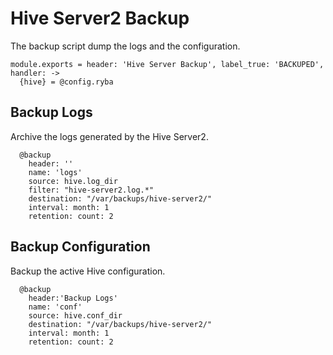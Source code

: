 
# Hive Server2 Backup

The backup script dump the logs and the configuration.

    module.exports = header: 'Hive Server Backup', label_true: 'BACKUPED', handler: ->
      {hive} = @config.ryba
      
## Backup Logs

Archive the logs generated by the Hive Server2.

      @backup
        header: ''
        name: 'logs'
        source: hive.log_dir
        filter: "hive-server2.log.*"
        destination: "/var/backups/hive-server2/"
        interval: month: 1
        retention: count: 2

## Backup Configuration

Backup the active Hive configuration.

      @backup
        header:'Backup Logs'
        name: 'conf'
        source: hive.conf_dir
        destination: "/var/backups/hive-server2/"
        interval: month: 1
        retention: count: 2
